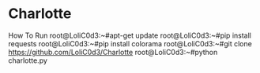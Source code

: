 # Charlotte
How To Run
root@LoliC0d3:~#apt-get update
root@LoliC0d3:~#pip install requests
root@LoliC0d3:~#pip install colorama
root@LoliC0d3:~#git clone https://github.com/LoliC0d3/Charlotte
root@LoliC0d3:~#python charlotte.py
